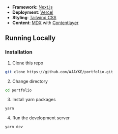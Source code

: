 - **Framework**: [Next.js](https://nextjs.org/)
- **Deployment**: [Vercel](https://vercel.com)
- **Styling**: [Tailwind CSS](https://tailwindcss.com/)
- **Content**: [MDX](https://mdxjs.com/) with [Contentlayer](https://www.contentlayer.dev/)

## Running Locally

### Installation

1. Clone this repo

```bash
git clone https://github.com/AJAYKE/portfolio.git
```

2. Change directory

```sh
cd portfolio
```

3. Install yarn packages

```bash
yarn
```

4. Run the development server

```bash
yarn dev
```
